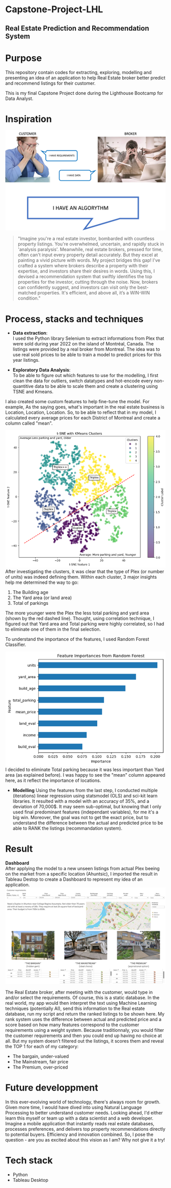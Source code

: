 # Capstone-Project-LHL
## Real Estate Prediction and Recommendation System

# Purpose

This repository contain codes for extracting, exploring, modelling and presenting an idea of an application to help Real Estate broker better predict and recommend listings for their customer.

This is my final Capstone Project done during the Lighthouse Bootcamp for Data Analyst.

# Inspiration

![The PAIN](/output/figures/the_pain.png)

> "Imagine you're a real estate investor, bombarded with countless property listings. You're overwhelmed, uncertain, and rapidly stuck in 'analysis paralysis'. Meanwhile, real estate brokers, pressed for time, often can't input every property detail accurately. But they excel at painting a vivid picture with words. My project bridges this gap! I've crafted a system where brokers describe a property with their expertise, and investors share their desires in words. Using this, I devised a recommendation system that swiftly identifies the top properties for the investor, cutting through the noise. Now, brokers can confidently suggest, and investors can visit only the best-matched properties. It's efficient, and above all, it’s a WIN-WIN condition."

# Process, stacks and techniques

- **Data extraction**:<br>
I used the Python library Selenium to extract informations from Plex that were sold during year 2022 on the island of Montréal, Canada. The listings were provided by a real broker from Montreal. The idea was to use real sold prices to be able to train a model to predict prices for this year listings.

- **Exploratory Data Analysis**:<br>
To be able to figure out which features to use for the modelling, I first clean the data for outliers, switch datatypes and hot-encode every non-quantitive data to be able to scale them and create a clustering using TSNE and Kmeans.

I also created some custom features to help fine-tune the model.
For example, As the saying goes, what's important in the real estate business is Location, Location, Location.
So, to be able to reflect that in my model, I calculated every average prices for each District of Montreal and create a column called "mean".

![Clustering](/output/figures/Clusters.png)
After investigating the clusters, it was clear that the type of Plex (or number of units) was indeed defining them. Within each cluster, 3 major insights help me determined the way to go:

1. The Building age
2. The Yard area (or land area)
3. Total of parkings

The more younger were the Plex the less total parking and yard area (shown by the red dashed line). Thought, using correlation technique, I figured out that Yard area and Total parking were highly correlated, so I had to eliminate one of them in the final selection.

To understand the importance of the features, I used Random Forest Classifier.

![Random forest](/output/figures/Predominant.png)
I decided to eliminate Total parking because it was less important than Yard area (as explained before). I was happy to see the "mean" column appeared here, as it reflect the importance of locations.

- **Modelling**
Using the features from the last step, I conducted multiple (iterations) linear regression using statsmodel (OLS) and sci-kit learn libraries.
It resulted with a model with an accuracy of 35%, and a deviation of 70,000$. It may seem sub-optimal, but knowing that I only used final predominant features (independant variables), for me it's a big win. Moreover, the goal was not to get the exact price, but to understand the difference between the actual and predicted price to be able to RANK the listings (recommandation system).


# Result

**Dashboard**<br>
After applying the model to a new unseen listings from actual Plex beeing on the market from a specific location (Ahuntsic), I imported the result in Tableau Destop to create a Dashboard to represent my idea of an application.
![Dashboard](/output/figures/Dashboard.png)

The Real Estate broker, after meeting with the customer, would type in and/or select the requirements. Of course, this is a static database. In the real world, my app would then interpret the text using Machine Learning techniques (potentially AI), send this information to the Real estate database, run my script and return the ranked listings to be shown here.
My rank system uses the difference between actual and predicted price and a score based on how many features correspond to the customer requirements using a weight system. Because traditionnaly, you would filter the customer requirements and then you could end up having no choice at all. But my system doesn’t filtered out the listings, it scores them and reveal the TOP 1 for each of my category:

- The bargain, under-valued
- The Mainstream, fair price
- The Premium, over-priced

# Future developpment

In this ever-evolving world of technology, there's always room for growth. Given more time, I would have dived into using Natural Language Processing to better understand customer needs. Looking ahead, I'd either learn this myself or team up with a data scientist and a web developer. 
Imagine a mobile application that instantly reads real estate databases, processes preferences, and delivers top property recommendations directly to potential buyers. Efficiency and innovation combined. So, I pose the question - are you as excited about this vision as I am? Why not give it a try!

# Tech stack

- Python
- Tableau Desktop


